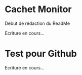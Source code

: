 # Cachet Monitor
Debut de rédaction du ReadMe

Ecriture en cours...

Test pour Github
=======
Ecriture en cours...
